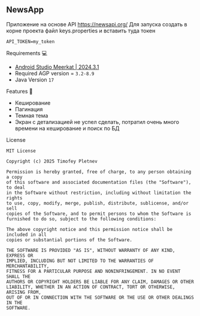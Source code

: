 
## NewsApp
Приложение на основе API https://newsapi.org/
Для запуска создать в корне проекта файл keys.properties и вставить туда токен

```
API_TOKEN=my_token
```

Requirements 💻

- [Android Studio Meerkat | 2024.3.1](https://developer.android.com/studio/releases)
- Required AGP version = `3.2-8.9`
- Java Version `17`

Features 🧬

- Кеширование
- Пагинация
- Темная тема
- Экран с детализацией не успел сделать, потратил очень много времени на кеширование и поиск по БД

License

```
MIT License

Copyright (c) 2025 Timofey Pletnev

Permission is hereby granted, free of charge, to any person obtaining a copy
of this software and associated documentation files (the "Software"), to deal
in the Software without restriction, including without limitation the rights
to use, copy, modify, merge, publish, distribute, sublicense, and/or sell
copies of the Software, and to permit persons to whom the Software is
furnished to do so, subject to the following conditions:

The above copyright notice and this permission notice shall be included in all
copies or substantial portions of the Software.

THE SOFTWARE IS PROVIDED "AS IS", WITHOUT WARRANTY OF ANY KIND, EXPRESS OR
IMPLIED, INCLUDING BUT NOT LIMITED TO THE WARRANTIES OF MERCHANTABILITY,
FITNESS FOR A PARTICULAR PURPOSE AND NONINFRINGEMENT. IN NO EVENT SHALL THE
AUTHORS OR COPYRIGHT HOLDERS BE LIABLE FOR ANY CLAIM, DAMAGES OR OTHER
LIABILITY, WHETHER IN AN ACTION OF CONTRACT, TORT OR OTHERWISE, ARISING FROM,
OUT OF OR IN CONNECTION WITH THE SOFTWARE OR THE USE OR OTHER DEALINGS IN THE
SOFTWARE.
```